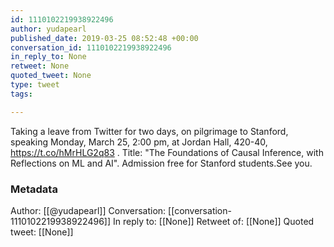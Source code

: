 ```yaml
---
id: 1110102219938922496
author: yudapearl
published_date: 2019-03-25 08:52:48 +00:00
conversation_id: 1110102219938922496
in_reply_to: None
retweet: None
quoted_tweet: None
type: tweet
tags:

---
```


Taking a leave from Twitter for two days, on pilgrimage to Stanford, speaking Monday, March 25, 2:00 pm, at Jordan Hall, 420-40, https://t.co/hMrHLG2q83 . Title: "The Foundations of Causal Inference, with Reflections on ML and AI". Admission free for Stanford students.See you.

### Metadata

Author: [[@yudapearl]]
Conversation: [[conversation-1110102219938922496]]
In reply to: [[None]]
Retweet of: [[None]]
Quoted tweet: [[None]]
